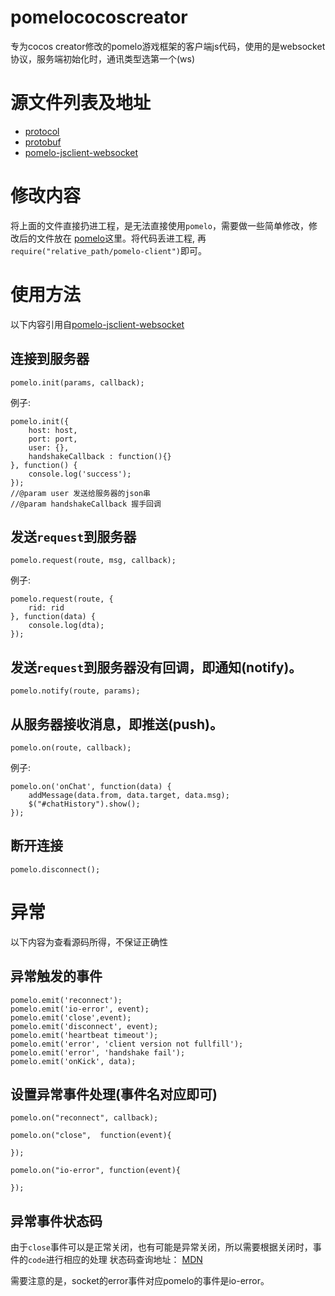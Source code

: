 # pomelococoscreator
专为cocos creator修改的pomelo游戏框架的客户端js代码，使用的是websocket协议，服务端初始化时，通讯类型选第一个(ws)
# 源文件列表及地址
* [protocol](https://github.com/NetEase/pomelo-protocol)
* [protobuf](https://github.com/pomelonode/pomelo-protobuf)
* [pomelo-jsclient-websocket](https://github.com/pomelonode/pomelo-jsclient-websocket)

# 修改内容
将上面的文件直接扔进工程，是无法直接使用`pomelo`，需要做一些简单修改，修改后的文件放在
[pomelo](https://github.com/isghost/pomelococoscreator/tree/master/pomelo)这里。将代码丢进工程,
再```require("relative_path/pomelo-client")```即可。

# 使用方法
以下内容引用自[pomelo-jsclient-websocket](https://github.com/pomelonode/pomelo-jsclient-websocket)

## 连接到服务器

	pomelo.init(params, callback);

例子:

	pomelo.init({
		host: host,
		port: port,
		user: {},
		handshakeCallback : function(){}
	}, function() {
		console.log('success');
	});
	//@param user 发送给服务器的json串
	//@param handshakeCallback 握手回调

## 发送`request`到服务器

	pomelo.request(route, msg, callback);

例子:

    pomelo.request(route, {
        rid: rid
    }, function(data) {
    	console.log(dta);   
    });

## 发送`request`到服务器没有回调，即通知(notify)。

	pomelo.notify(route, params);

## 从服务器接收消息，即推送(push)。

	pomelo.on(route, callback);

例子:

    pomelo.on('onChat', function(data) {
        addMessage(data.from, data.target, data.msg);
        $("#chatHistory").show();
    });

## 断开连接

	pomelo.disconnect();

# 异常

以下内容为查看源码所得，不保证正确性

## 异常触发的事件

	pomelo.emit('reconnect');
	pomelo.emit('io-error', event);
	pomelo.emit('close',event);
	pomelo.emit('disconnect', event);
	pomelo.emit('heartbeat timeout');
	pomelo.emit('error', 'client version not fullfill');
	pomelo.emit('error', 'handshake fail');
	pomelo.emit('onKick', data);

## 设置异常事件处理(事件名对应即可)

	pomelo.on("reconnect", callback);

	pomelo.on("close",  function(event){
		
	});

	pomelo.on("io-error", function(event){

	});

## 异常事件状态码
由于`close`事件可以是正常关闭，也有可能是异常关闭，所以需要根据关闭时，事件的`code`进行相应的处理
状态码查询地址： [MDN](https://developer.mozilla.org/en-US/docs/Web/API/CloseEvent)

需要注意的是，socket的error事件对应pomelo的事件是io-error。